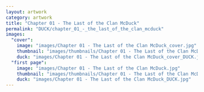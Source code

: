 ```yaml
---
layout: artwork
category: artwork
title: "Chapter 01 - The Last of the Clan McDuck"
permalink: "DUCK/chapter_01_-_the_last_of_the_clan_mcduck"
images:
  "cover":
    image: "images/Chapter 01 - The Last of the Clan McDuck_cover.jpg"
    thumbnail: "images/thumbnails/Chapter 01 - The Last of the Clan McDuck_cover.jpg"
    duck: "images/Chapter 01 - The Last of the Clan McDuck_cover_DUCK.jpg"
  "first page":
    image: "images/Chapter 01 - The Last of the Clan McDuck.jpg"
    thumbnail: "images/thumbnails/Chapter 01 - The Last of the Clan McDuck.jpg"
    duck: "images/Chapter 01 - The Last of the Clan McDuck_DUCK.jpg"
---
```

